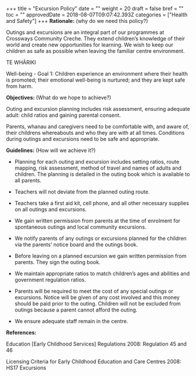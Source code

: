 +++
title = "Excursion Policy"
date = ""
weight = 20
draft = false
bref = ""
toc = ""
approvedDate = 2018-08-07T09:07:42.393Z
categories = ["Health and Safety"]
+++
**Rationale:** (why do we need this policy?)

Outings and excursions are an integral part of our programmes at Crossways Community Creche. They extend children’s knowledge of their world and create new opportunities for learning. We wish to keep our children as safe as possible when leaving the familiar centre environment. 

TE WHĀRIKI

Well-being - Goal 1: Children experience an environment where their health is promoted; their emotional well-being is nurtured; and they are kept safe from harm.

**Objectives:** (What do we hope to achieve?)

Outing and excursion planning includes risk assessment, ensuring adequate adult: child ratios and gaining parental consent.

Parents, whanau and caregivers need to be comfortable with, and aware of, their childrens whereabouts and who they are with at all times. Conditions during outings and excursions need to be safe and appropriate.

**Guidelines:** (How will we achieve it?)

* Planning for each outing and excursion includes setting ratios, route mapping, risk assessment, method of travel and names of adults and children. The planning is detailed in the outing book which is available to all parents.

* Teachers will not deviate from the planned outing route.

* Teachers take a first aid kit, cell phone, and all other necessary supplies on all outings and excursions.

* We gain written permission from parents at the time of enrolment for spontaneous outings and local community excursions.

* We notify parents of any outings or excursions planned for the children via the parents’ notice board and the outings book.

* Before leaving on a planned excursion we gain written permission from parents. They sign the outing book. 

* We maintain appropriate ratios to match children’s ages and abilities and government regulation ratios.

* Parents will be required to meet the cost of any special outings or excursions. Notice will be given of any cost involved and this money should be paid prior to the outing. Children will not be excluded from outings because a parent cannot afford the outing.

* We ensure adequate staff remain in the centre.

**References:**

Education \[Early Childhood Services] Regulations 2008: Regulation 45 and 46

Licensing Criteria for Early Childhood Education and Care Centres 2008: HS17 Excursions
